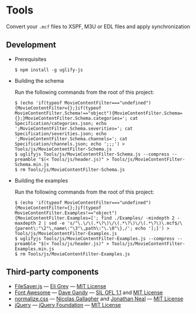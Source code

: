 # Tools

Convert your `.mcf` files to XSPF, M3U or EDL files and apply synchronization

## Development

 * Prerequisites

   ```
   $ npm install -g uglify-js
   ```

 * Building the schema

   Run the following commands from the root of this project:

   ```
   $ (echo 'if(typeof MovieContentFilter==="undefined"){MovieContentFilter={};}if(typeof MovieContentFilter.Schema!=="object"){MovieContentFilter.Schema={};}MovieContentFilter.Schema.categories='; cat Specification/categories.json; echo ';MovieContentFilter.Schema.severities='; cat Specification/severities.json; echo ';MovieContentFilter.Schema.channels='; cat Specification/channels.json; echo ';;;') > Tools/js/MovieContentFilter-Schema.js
   $ uglifyjs Tools/js/MovieContentFilter-Schema.js --compress --preamble "$(< Tools/js/header.js)" > Tools/js/MovieContentFilter-Schema.min.js
   $ rm Tools/js/MovieContentFilter-Schema.js
   ```

 * Building the examples

   Run the following commands from the root of this project:

   ```
   $ (echo 'if(typeof MovieContentFilter==="undefined"){MovieContentFilter={};}if(typeof MovieContentFilter.Examples!=="object"){MovieContentFilter.Examples=['; find ./Examples/ -mindepth 2 -maxdepth 2 | sed -e 's/^\.\/\(.*\?\)\/\(.*\?\)\/\(.*\?\)\.mcf$/\{parent\:"\2"\,name\:"\3"\,path\:"\.\0"\},/'; echo '];}') > Tools/js/MovieContentFilter-Examples.js
   $ uglifyjs Tools/js/MovieContentFilter-Examples.js --compress --preamble "$(< Tools/js/header.js)" > Tools/js/MovieContentFilter-Examples.min.js
   $ rm Tools/js/MovieContentFilter-Examples.js
   ```

## Third-party components

 * [FileSaver.js](https://github.com/eligrey/FileSaver.js) — [Eli Grey](https://github.com/eligrey) — [MIT License](https://github.com/eligrey/FileSaver.js/blob/master/LICENSE.md)
 * [Font Awesome](http://fontawesome.io/) — [Dave Gandy](https://twitter.com/davegandy) — [SIL OFL 1.1](http://scripts.sil.org/OFL) and [MIT License](http://opensource.org/licenses/mit-license.html)
 * [normalize.css](https://github.com/necolas/normalize.css) — [Nicolas Gallagher](https://github.com/necolas) and [Jonathan Neal](https://github.com/jonathantneal) — [MIT License](https://github.com/necolas/normalize.css/blob/master/LICENSE.md)
 * [jQuery](http://jquery.com/) — [jQuery Foundation](https://jquery.org/) — [MIT License](https://github.com/jquery/jquery/blob/master/LICENSE.txt)
